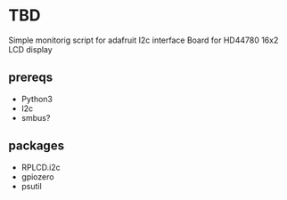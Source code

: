 # TBD
Simple monitorig script for adafruit I2c interface Board for HD44780 16x2 LCD display 
## prereqs
- Python3
- I2c 
- smbus?

## packages 
- RPLCD.i2c 
- gpiozero 
- psutil
